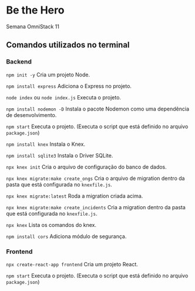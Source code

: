 # Be the Hero
Semana OmniStack 11

## Comandos utilizados no terminal
### Backend

`npm init -y` Cria um projeto Node.

`npm install express` Adiciona o Express no projeto.

`node index` ou `node index.js` Executa o projeto.

`npm install nodemon -D` Instala o pacote Nodemon como uma dependência de desenvolvimento.

`npm start` Executa o projeto. (Executa o script que está definido no arquivo `package.json`)

`npm install knex` Instala o Knex.

`npm install sqlite3` Instala o Driver SQLite.

`npx knex init` Cria o arquivo de configuração do banco de dados.

`npx knex migrate:make create_ongs` Cria o arquivo de migration dentro da pasta que está configurada no `knexfile.js`.

`npx knex migrate:latest` Roda a migration criada acima.

`npx knex migrate:make create_incidents` Cria a migration dentro da pasta que está configurada no `knexfile.js`.

`npx knex` Lista os comandos do knex.

`npm install cors` Adiciona módulo de segurança.

### Frontend

`npx create-react-app frontend` Cria um projeto React.

`npm start` Executa o projeto. (Executa o script que está definido no arquivo `package.json`)